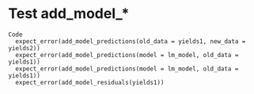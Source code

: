# Test add_model_*

    Code
      expect_error(add_model_predictions(old_data = yields1, new_data = yields2))
      expect_error(add_model_predictions(model = lm_model, old_data = yields1))
      expect_error(add_model_predictions(model = lm_model, old_data = yields1))
      expect_error(add_model_residuals(yields1))

